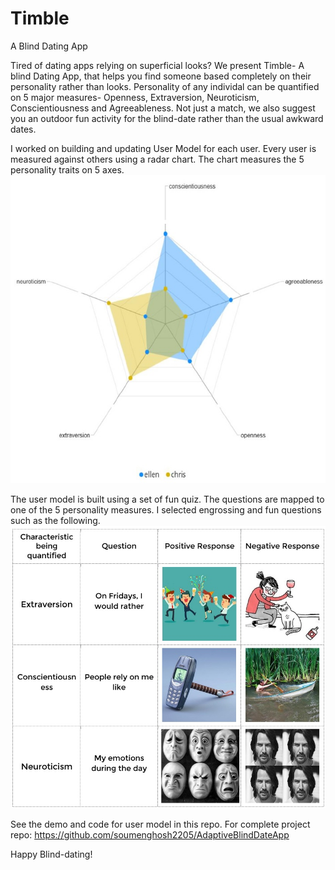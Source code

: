# Timble
A Blind Dating App

Tired of dating apps relying on superficial looks?
We present Timble- A blind Dating App, that helps you find someone based completely on their personality rather than looks.
Personality of any individal can be quantified on 5 major measures- Openness, Extraversion, Neuroticism, Conscientiousness and Agreeableness.
Not just a match, we also suggest you an outdoor fun activity for the blind-date rather than the usual awkward dates.

I worked on building and updating User Model for each user. 
Every user is measured against others using a radar chart. The chart measures the 5 personality traits on 5 axes.
![snap](https://github.com/mohannishant6/Timble/blob/master/images/user_model.jpg)

The user model is built using a set of fun quiz. The questions are mapped to one of the 5 personality measures.
I selected engrossing and fun questions such as the following.
![snap](https://github.com/mohannishant6/Timble/blob/master/images/questions.jpg)

See the demo and code for user model in this repo.
For complete project repo: https://github.com/soumenghosh2205/AdaptiveBlindDateApp

Happy Blind-dating!
